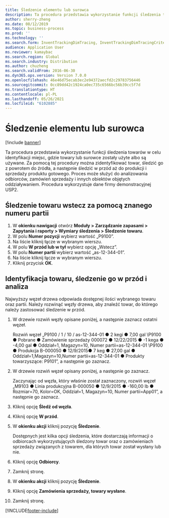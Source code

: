 ```yaml
---
title: Śledzenie elementu lub surowca
description: Ta procedura przedstawia wykorzystanie funkcji śledzenia towarów w celu identyfikacji miejsc, gdzie towary lub surowce zostały użyte albo są używane.
author: sherry-zheng
ms.date: 08/12/2019
ms.topic: business-process
ms.prod: ''
ms.technology: ''
ms.search.form: InventTrackingDimTracing, InventTrackingDimTracingCriteria, InventTrackingItemIdLookup, InventBatchIdLookup, CustTable, SalesLine
audience: Application User
ms.reviewer: kamaybac
ms.search.region: Global
ms.search.industry: Distribution
ms.author: chuzheng
ms.search.validFrom: 2016-06-30
ms.dyn365.ops.version: Version 7.0.0
ms.openlocfilehash: 46e46d75ecab3ec2e94372aecfd2c29783756446
ms.sourcegitcommit: 0cc89dd42c1924ca0ec735c6566bc56b39cc5f7d
ms.translationtype: HT
ms.contentlocale: pl-PL
ms.lasthandoff: 05/26/2021
ms.locfileid: "6102885"
---
```

# <a name="trace-an-item-or-raw-material"></a>Śledzenie elementu lub surowca

[!include [banner](../../includes/banner.md)]

Ta procedura przedstawia wykorzystanie funkcji śledzenia towarów w celu identyfikacji miejsc, gdzie towary lub surowce zostały użyte albo są używane. Za pomocą tej procedury można zidentyfikować towar, śledzić go z powrotem do źródła, a następnie śledzić w przód aż do produkcji i sprzedaży produktu gotowego. Proces może służyć do analizowania odbiorców, zamówień sprzedaży i innych obiektów objętych oddziaływaniem. Procedura wykorzystuje dane firmy demonstracyjnej USP2.


## <a name="trace-an-item-backwards-using-a-known-batch-number"></a>Śledzenie towaru wstecz za pomocą znanego numeru partii
1. W **okienku nawigacji** otwórz **Moduły > Zarządzanie zapasami > Zapytania i raporty > Wymiary śledzenia > Śledzenie towaru**.
2. W polu **Numer pozycji** wybierz wartość „P9100”.
3. Na liście kliknij łącze w wybranym wierszu.
4. W polu **W przód lub w tył** wybierz opcję „Wstecz”.
5. W polu **Numer partii** wybierz wartość „as-12-344-01”.
6. Na liście kliknij łącze w wybranym wierszu.
7. Kliknij przycisk **OK**.

## <a name="identify-an-item-trace-it-forward-and-make-an-analysis"></a>Identyfikacja towaru, śledzenie go w przód i analiza

Najwyższy węzeł drzewa odpowiada dostępnej ilości wybranego towaru oraz partii. Należy rozwinąć węzły drzewa, aby znaleźć towar, do którego należy zastosować śledzenie w przód.   
1. W drzewie rozwiń węzły opisane poniżej, a następnie zaznacz ostatni węzeł.
    
    Rozwiń węzeł „P9100 / 1 / 10 / as-12-344-01 ● 2 kegi ● 7,00 gal  \P9100 ● Pobrane ● Zamówienie sprzedaży 000072 ● 12/22/2015 ● -1 kega ● -4,00 gal ● Oddział=1, Magazyn=10, Numer partii=as-12-344-01  \P9100 ● Produkcja B-000050 ● 12/9/2015● 7 keg ● 27,00 gal ● Oddział=1,Magazyn=10,Numer partii=as-12-344-01 ● Produkty towarzyszące: P9101”, a następnie go zaznacz.     
2. W drzewie rozwiń węzeł opisany poniżej, a następnie go zaznacz.
    
    Zaczynając od węzła, który właśnie został zaznaczony, rozwiń węzeł „M9103 ● Linia produkcyjna B-000050 ● 12/9/2015 ● -160,00 lb ● Rozmiar=70, Kolor=OK, Oddział=1, Magazyn=10, Numer partii=App01”, a następnie go zaznacz.  
3. Kliknij opcję **Śledź od węzła**.
4. Kliknij opcję **W przód**.
5. W **okienku akcji** kliknij pozycję **Śledzenie**.
    
    Dostępnych jest kilka opcji śledzenia, które dostarczają informacji o odbiorcach wykorzystujących śledzony towar oraz o zamówieniach sprzedaży związanych z towarem, dla których towar został wysłany lub nie.   
6. Kliknij opcję **Odbiorcy**.
7. Zamknij stronę.
8. W **okienku akcji** kliknij pozycję **Śledzenie**.
9. Kliknij opcję **Zamówienia sprzedaży, towary wysłane**.
10. Zamknij stronę.



[!INCLUDE[footer-include](../../../includes/footer-banner.md)]